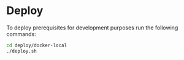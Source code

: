 # Deploy 

To deploy prerequisites for development purposes run the following commands:

```bash
cd deploy/docker-local
./deploy.sh
```
